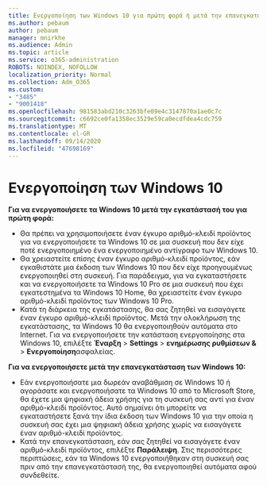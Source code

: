 ```yaml
---
title: Ενεργοποίηση των Windows 10 για πρώτη φορά ή μετά την επανεγκατάσταση
ms.author: pebaum
author: pebaum
manager: mnirkhe
ms.audience: Admin
ms.topic: article
ms.service: o365-administration
ROBOTS: NOINDEX, NOFOLLOW
localization_priority: Normal
ms.collection: Adm_O365
ms.custom:
- "3485"
- "9001418"
ms.openlocfilehash: 981583abd210c3263bfe09e4c3147870a1ae0c7c
ms.sourcegitcommit: c6692ce0fa1358ec3529e59ca0ecdfdea4cdc759
ms.translationtype: MT
ms.contentlocale: el-GR
ms.lasthandoff: 09/14/2020
ms.locfileid: "47698169"
---
```

# <a name="activate-windows-10"></a>Ενεργοποίηση των Windows 10

**Για να ενεργοποιήσετε τα Windows 10 μετά την εγκατάστασή του για πρώτη φορά:**

- Θα πρέπει να χρησιμοποιήσετε έναν έγκυρο αριθμό-κλειδί προϊόντος για να ενεργοποιήσετε τα Windows 10 σε μια συσκευή που δεν είχε ποτέ ενεργοποιημένο ένα ενεργοποιημένο αντίγραφο των Windows 10.
- Θα χρειαστείτε επίσης έναν έγκυρο αριθμό-κλειδί προϊόντος, εάν εγκαθιστάτε μια έκδοση των Windows 10 που δεν είχε προηγουμένως ενεργοποιηθεί στη συσκευή. Για παράδειγμα, για να εγκαταστήσετε και να ενεργοποιήσετε τα Windows 10 Pro σε μια συσκευή που έχει εγκατεστημένα τα Windows 10 Home, θα χρειαστείτε έναν έγκυρο αριθμό-κλειδί προϊόντος των Windows 10 Pro.
- Κατά τη διάρκεια της εγκατάστασης, θα σας ζητηθεί να εισαγάγετε έναν έγκυρο αριθμό-κλειδί προϊόντος. Μετά την ολοκλήρωση της εγκατάστασης, τα Windows 10 θα ενεργοποιηθούν αυτόματα στο Internet. Για να ενεργοποιήσετε την κατάσταση ενεργοποίησης στα Windows 10, επιλέξτε **Έναρξη** >  **Settings**  >  **ενημέρωσης ρυθμίσεων &**  >  **Ενεργοποίηση**ασφαλείας.

**Για να ενεργοποιήσετε μετά την επανεγκατάσταση των Windows 10:**

- Εάν ενεργοποιήσατε μια δωρεάν αναβάθμιση σε Windows 10 ή αγοράσατε και ενεργοποιήσατε τα Windows 10 από το Microsoft Store, θα έχετε μια ψηφιακή άδεια χρήσης για τη συσκευή σας αντί για έναν αριθμό-κλειδί προϊόντος. Αυτό σημαίνει ότι μπορείτε να εγκαταστήσετε ξανά την ίδια έκδοση των Windows 10 για την οποία η συσκευή σας έχει μια ψηφιακή άδεια χρήσης χωρίς να εισαγάγετε έναν αριθμό-κλειδί προϊόντος.
- Κατά την επανεγκατάσταση, εάν σας ζητηθεί να εισαγάγετε έναν αριθμό-κλειδί προϊόντος, επιλέξτε **Παράλειψη**. Στις περισσότερες περιπτώσεις, εάν τα Windows 10 ενεργοποιήθηκαν στη συσκευή σας πριν από την επανεγκατάστασή της, θα ενεργοποιηθεί αυτόματα αφού συνδεθείτε.
